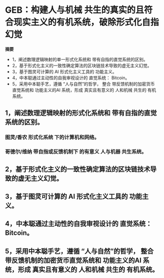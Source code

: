# GEB：构建人与机械 共生的真实的且符合现实主义的有机系统，破除形式化自指幻觉

**摘要**
- 1，阐述数理逻辑映射的单一形式化系统和 带有自指的直觉系统的区别。
- 2，基于形式化主义的一致性确定算法的区块链技术导致的虚无主义幻觉。
- 3，基于图灵可计算的 AI 形式化主义工具的 功能主义。
- 4，中本聪通过主动性的自我审视设计的 直觉系统： Bitcoin。
- 5，采用中本聪手艺，遵循 “人与自然”的哲学， 整合 带反馈机制的加密货币直觉系统和 功能主义的AI 系统，形成 真实且有意义的 人和机械 共生的 有机系统。

## 1，阐述数理逻辑映射的形式化系统和 带有自指的直觉系统的区别。
### 图灵/香农 形式化系统 下的计算机和网络。

### 哥德尔/维纳 带自指或反馈机制下 的有意义 人与机器 共生系统。

## 2，基于形式化主义的一致性确定算法的区块链技术导致的虚无主义幻觉。

## 3，基于图灵可计算的 AI 形式化主义工具的 功能主义。

## 4，中本聪通过主动性的自我审视设计的 直觉系统： Bitcoin。

## 5，采用中本聪手艺，遵循 “人与自然”的哲学， 整合 带反馈机制的加密货币直觉系统和 功能主义的AI 系统，形成 真实且有意义的 人和机械 共生的 有机系统。
